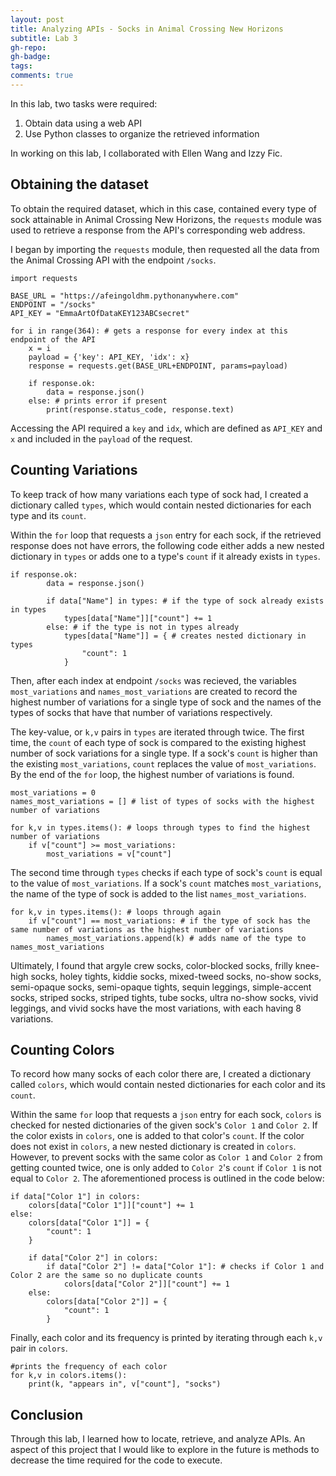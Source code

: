 ```yaml
---
layout: post
title: Analyzing APIs - Socks in Animal Crossing New Horizons
subtitle: Lab 3
gh-repo:
gh-badge:
tags:
comments: true
---
```


In this lab, two tasks were required:

1. Obtain data using a web API
2. Use Python classes to organize the retrieved information

In working on this lab, I collaborated with Ellen Wang and Izzy Fic.

## Obtaining the dataset

To obtain the required dataset, which in this case, contained every type of sock attainable in Animal Crossing New Horizons, the `requests` module was used to retrieve a response from the API's corresponding web address.

I began by importing the `requests` module, then requested all the data from the Animal Crossing API with the endpoint `/socks`.

~~~
import requests

BASE_URL = "https://afeingoldhm.pythonanywhere.com"
ENDPOINT = "/socks"
API_KEY = "EmmaArtOfDataKEY123ABCsecret"

for i in range(364): # gets a response for every index at this endpoint of the API
    x = i
    payload = {'key': API_KEY, 'idx': x}
    response = requests.get(BASE_URL+ENDPOINT, params=payload)

    if response.ok:
        data = response.json()
    else: # prints error if present
        print(response.status_code, response.text)
~~~

Accessing the API required a `key` and `idx`, which are defined as `API_KEY` and `x` and included in the `payload` of the request.

## Counting Variations

To keep track of how many variations each type of sock had, I created a dictionary called `types`, which would contain nested dictionaries for each type and its `count`.

Within the `for` loop that requests a `json` entry for each sock, if the retrieved response does not have errors, the following code either adds a new nested dictionary in `types` or adds one to a type's `count` if it already exists in `types`.

~~~
if response.ok:
        data = response.json()

        if data["Name"] in types: # if the type of sock already exists in types
            types[data["Name"]]["count"] += 1
        else: # if the type is not in types already
            types[data["Name"]] = { # creates nested dictionary in types
                "count": 1
            }
~~~

Then, after each index at endpoint `/socks` was recieved, the variables `most_variations` and `names_most_variations` are created to record the highest number of variations for a single type of sock and the names of the types of socks that have that number of variations respectively.

The key-value, or `k,v` pairs in `types` are iterated through twice. The first time, the `count` of each type of sock is compared to the existing highest number of sock variations for a single type. If a sock's `count` is higher than the existing `most_variations`, `count` replaces the value of `most_variations`. By the end of the `for` loop, the highest number of variations is found.

~~~
most_variations = 0
names_most_variations = [] # list of types of socks with the highest number of variations

for k,v in types.items(): # loops through types to find the highest number of variations
    if v["count"] >= most_variations:
        most_variations = v["count"]
~~~

The second time through `types` checks if each type of sock's `count` is equal to the value of `most_variations`. If a sock's `count` matches `most_variations`, the name of the type of sock is added to the list `names_most_variations`.

~~~
for k,v in types.items(): # loops through again
    if v["count"] == most_variations: # if the type of sock has the same number of variations as the highest number of variations
        names_most_variations.append(k) # adds name of the type to names_most_variations
~~~

Ultimately, I found that argyle crew socks, color-blocked socks, frilly knee-high socks, holey tights, kiddie socks, mixed-tweed socks, no-show socks, semi-opaque socks, semi-opaque tights, sequin leggings, simple-accent socks, striped socks, striped tights, tube socks, ultra no-show socks, vivid leggings, and vivid socks have the most variations, with each having 8 variations.

## Counting Colors

To record how many socks of each color there are, I created a dictionary called `colors`, which would contain nested dictionaries for each color and its `count`.

Within the same `for` loop that requests a `json` entry for each sock, `colors` is checked for nested dictionaries of the given sock's `Color 1` and `Color 2`. If the color exists in `colors`, one is added to that color's `count`. If the color does not exist in `colors`, a new nested dictionary is created in `colors`. However, to prevent socks with the same color as `Color 1` and `Color 2` from getting counted twice, one is only added to `Color 2`'s `count` if `Color 1` is not equal to `Color 2`. The aforementioned process is outlined in the code below:

~~~
if data["Color 1"] in colors:
    colors[data["Color 1"]]["count"] += 1
else:
    colors[data["Color 1"]] = {
        "count": 1
    }

    if data["Color 2"] in colors:
        if data["Color 2"] != data["Color 1"]: # checks if Color 1 and Color 2 are the same so no duplicate counts
            colors[data["Color 2"]]["count"] += 1
    else:
        colors[data["Color 2"]] = {
            "count": 1
        }
~~~

Finally, each color and its frequency is printed by iterating through each `k,v` pair in `colors`.

~~~
#prints the frequency of each color
for k,v in colors.items():
    print(k, "appears in", v["count"], "socks")
~~~

## Conclusion

Through this lab, I learned how to locate, retrieve, and analyze APIs. An aspect of this project that I would like to explore in the future is methods to decrease the time required for the code to execute.